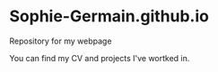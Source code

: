 # Sophie-Germain.github.io

Repository for my webpage

You can find my CV and projects I've wortked in.
